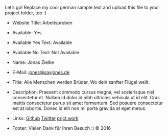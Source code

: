 Let’s go! Replace my cool german sample text and upload this file to your project folder, too :)

- Website Title:			Arbeitsproben
- Available:					Yes
- Available Yes Text: Available
- Available No Text:	Not Available

- Name: Jonas Zielke
- E-Mail: jones@sayjones.de
- Title: Alle Menschen werden Brüder,
Wo dein sanfter Flügel weilt.
- Description: Praesent commodo cursus magna, vel scelerisque nisl consectetur et. Nullam id dolor id nibh ultricies vehicula ut id elit. Cras mattis consectetur purus sit amet fermentum. Sed posuere consectetur est at lobortis. Donec id elit non mi porta gravida at eget metus.
- Links: [Github](https://github.com/jonaszielke/prjct)
[Twitter](https://twitter.com/joneszielke)
[prjct.work](http://www.prjct.work)
- Footer: Vielen Dank für Ihren Besuch :)
© 2016